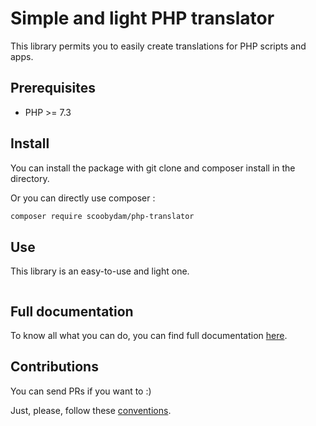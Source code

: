 # Simple and light PHP translator

This library permits you to easily create translations for PHP scripts and apps.

## Prerequisites

* PHP >= 7.3

## Install

You can install the package with git clone and composer install in the directory.

Or you can directly use composer :

```bash
composer require scoobydam/php-translator
```

## Use

This library is an easy-to-use and light one. 

```php

```

## Full documentation

To know all what you can do, you can find full documentation [here](./doc/doc.md).

## Contributions

You can send PRs if you want to :)

Just, please, follow these [conventions](./doc/conventions.md).
